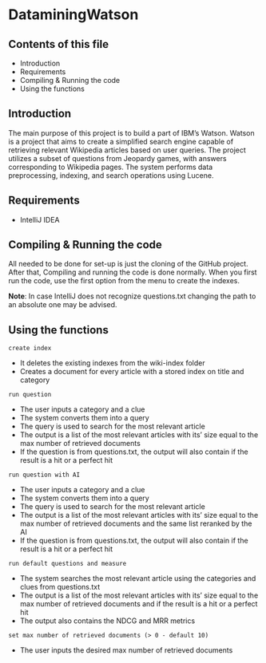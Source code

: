 # DataminingWatson

## Contents of this file

 - Introduction
 - Requirements
 - Compiling & Running the code
 - Using the functions

## Introduction
The main purpose of this project is to build a part of IBM’s Watson.
Watson is a project that aims to create a simplified search engine capable of retrieving relevant Wikipedia articles based on user queries. The project utilizes a subset of questions from Jeopardy games, with answers corresponding to Wikipedia pages. The system performs data preprocessing, indexing, and search operations using Lucene.



## Requirements
 - IntelliJ IDEA


## Compiling & Running the code
All needed to be done for set-up is just the cloning of the GitHub project. After that, Compiling and running the code is done normally.
When you first run the code, use the first option from the menu to create the indexes.

**Note**: In case IntelliJ does not recognize questions.txt changing the path to an absolute one may be advised.



## Using the functions
`create index `
-	It deletes the existing indexes from the wiki-index folder
-	Creates a document for every article with a stored index on title and category
  
`run question`
- The user inputs a category and a clue
- The system converts them into a query
- The query is used to search for the most relevant article
- The output is a list of the most relevant articles with its’ size equal to the max number of retrieved documents
- If the question is from questions.txt, the output will also contain if the result is a hit or a perfect hit

`run question with AI`
- The user inputs a category and a clue
- The system converts them into a query
-	The query is used to search for the most relevant article 
-	The output is a list of the most relevant articles with its’ size equal to the max number of retrieved documents and the same list reranked by the AI
-	If the question is from questions.txt, the output will also contain if the result is a hit or a perfect hit
 
`run default questions and measure`
-	The system searches the most relevant article using the categories and clues from questions.txt 
-	The output is a list of the most relevant articles with its’ size equal to the max number of retrieved documents and if the result is a hit or a perfect hit
- The output also contains the NDCG and MRR metrics

`set max number of retrieved documents (> 0 - default 10)`
-	The user inputs the desired max number of retrieved documents  




